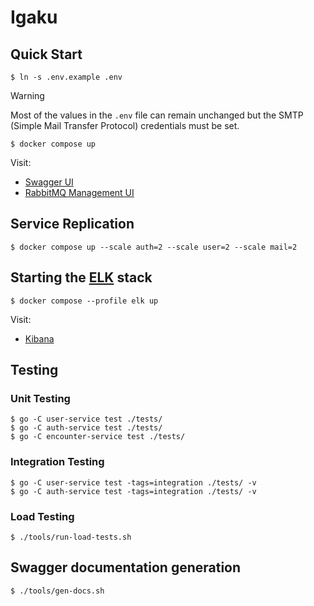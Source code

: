 # Igaku

## Quick Start

```console
$ ln -s .env.example .env
```

> [!WARNING]
> Most of the values in the `.env` file can remain unchanged but the SMTP
> (Simple Mail Transfer Protocol) credentials must be set.

```console
$ docker compose up
```

Visit:
- [Swagger UI](http://localhost:8090/)
- [RabbitMQ Management UI](http://localhost:15672)

## Service Replication

```console
$ docker compose up --scale auth=2 --scale user=2 --scale mail=2
```

## Starting the [ELK](https://www.elastic.co/elastic-stack/) stack

```console
$ docker compose --profile elk up
```

Visit:
- [Kibana](http://localhost:5601)

## Testing

### Unit Testing

```console
$ go -C user-service test ./tests/
$ go -C auth-service test ./tests/
$ go -C encounter-service test ./tests/
```

### Integration Testing

```console
$ go -C user-service test -tags=integration ./tests/ -v
$ go -C auth-service test -tags=integration ./tests/ -v
```

### Load Testing

```console
$ ./tools/run-load-tests.sh
```

## Swagger documentation generation

```console
$ ./tools/gen-docs.sh
```
